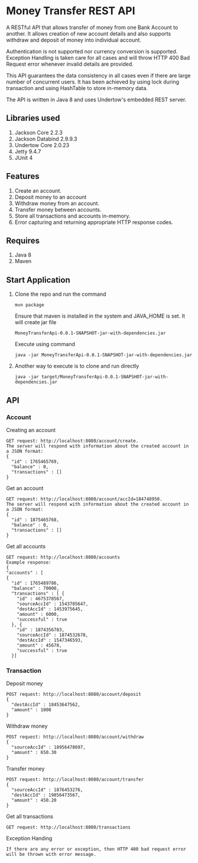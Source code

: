 # Money Transfer REST API

A RESTful API that allows transfer of money from one Bank Account to another. It allows creation of new account details and also supports withdraw and deposit of money into individual account.

Authentication is not supported nor currency conversion is supported. Exception Handling is taken care for all cases and will throw HTTP 400 Bad Request error whenever invalid details are provided. 

This API guarantees the data consistency in all cases even if there are large number of concurrent users. It has been achieved by using lock during transaction and using HashTable to store in-memory data.

The API is written in Java 8 and uses Undertow's embedded REST server.

## Libraries used
1. Jackson Core 2.2.3
2. Jackson Databind 2.9.9.3
3. Undertow Core 2.0.23
4. Jetty 9.4.7
5. JUnit 4

## Features
1. Create an account.
2. Deposit money to an account
3. Withdraw money from an account.
4. Transfer money between accounts.
5. Store all transactions and accounts in-memory.
6. Error capturing and returning appropriate HTTP response codes.

## Requires
1. Java 8
2. Maven

## Start Application
1. Clone the repo and run the command 
   ```
   mvn package
   ```
   Ensure that maven is installed in the system and JAVA_HOME is set.
   It will create jar file 
   ```
   MoneyTransferApi-0.0.1-SNAPSHOT-jar-with-dependencies.jar
   ```
   Execute using command 
   ```
   java -jar MoneyTransferApi-0.0.1-SNAPSHOT-jar-with-dependencies.jar
   ```
2. Another way to execute is to clone and run directly 
   ```
   java -jar target/MoneyTransferApi-0.0.1-SNAPSHOT-jar-with-dependencies.jar
   ```

## API
### Account

Creating an account
```
GET request: http://localhost:8080/account/create. 
The server will respond with information about the created account in a JSON format:
{
  "id" : 1765465769,
  "balance" : 0,
  "transactions" : []
}
```

Get an account
```
GET request: http://localhost:8080/account/accId=184748950. 
The server will respond with information about the created account in a JSON format:
{
  "id" : 1875465768,
  "balance" : 0,
  "transactions" : []
}
```

Get all accounts
```
GET request: http://localhost:8080/accounts
Example response:
{
"accounts" : [
{
  "id" : 1765489786,
  "balance" : 70000,
  "transactions" : [ {
    "id" : 4675378567,
    "sourceAccId" : 1543785647,
    "destAccId" : 1453975645,
    "amount" : 6000,
    "successful" : true
  }, {
    "id" : 1874356783,
    "sourceAccId" : 1874532678,
    "destAccId" : 1547346593,
    "amount" : 45678,
    "successful" : true
  }]
 ```
 
### Transaction

Deposit money
```
POST request: http://localhost:8080/account/deposit 
{
  "destAccId" : 18453647562,
  "amount" : 1000
}
```

Withdraw money
```
POST request: http://localhost:8080/account/withdraw 
{
  "sourceAccId" : 18956478697,
  "amount" : 650.30
}
```

Transfer money
```
POST request: http://localhost:8080/account/transfer 
{
  "sourceAccId" : 1876453276,
  "destAccId" : 19856473567,
  "amount" : 450.20
}
```

Get all transactions
```
GET request: http://localhost:8080/transactions
```

Exception Handing
```
If there are any error or exception, then HTTP 400 bad request error will be thrown with error message.  
```
